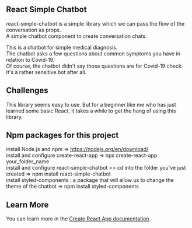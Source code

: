 ## React Simple Chatbot

react-simple-chatbot is a simple library which we can pass the flow of the conversation as props.\
A simple chatbot component to create conversation chats.

This is a chatbot for simple medical diagnosis.\
The chatbot asks a few questions about common symptoms you have in relation to Covid-19.\
Of course, the chatbot didn't say those questions are for Covid-19 check.\
It's a rather sensitive bot after all.

## Challenges

This library seems easy to use. But for a beginner like me who has just learned some basic React, it takes a while to get the hang of using this library.

## Npm packages for this project

install Node.js and npm => https://nodejs.org/en/download/ \
install and configure create-react-app => npx create-react-app your_folder_name \
install and configure react-simple-chatbot >> cd into the folder you've just created => npm install react-simple-chatbot \
install styled-components : a package that will allow us to change the theme of the chatbot => npm install styled-components 

## Learn More

You can learn more in the [Create React App documentation](https://facebook.github.io/create-react-app/docs/getting-started).
